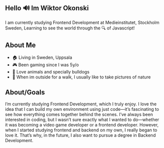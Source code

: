 ## Hello :loud_sound: Im Wiktor Okonski
I am currently studying Frontend Development at Medieinstitutet, Stockholm Sweden, Learning to see the world through the :mag: of Javascript!

## About Me

- :house: Living in Sweden, Uppsala
- :video_game: Been gaming since I was 5y/o
- :dog: Love animals and specially bulldogs
- :camera_flash: When im outside for a walk, I usually like to take pictures of nature

## About/Goals

I’m currently studying Frontend Development, which I truly enjoy. I love the idea that I can build my own environment using just code—it’s fascinating to see how everything comes together behind the scenes. I’ve always been interested in coding, but I wasn’t sure exactly what I wanted to do—whether it was becoming a video game developer or a frontend developer. However, when I started studying frontend and backend on my own, I really began to love it. That’s why, in the future, I also want to pursue a degree in Backend Development.
